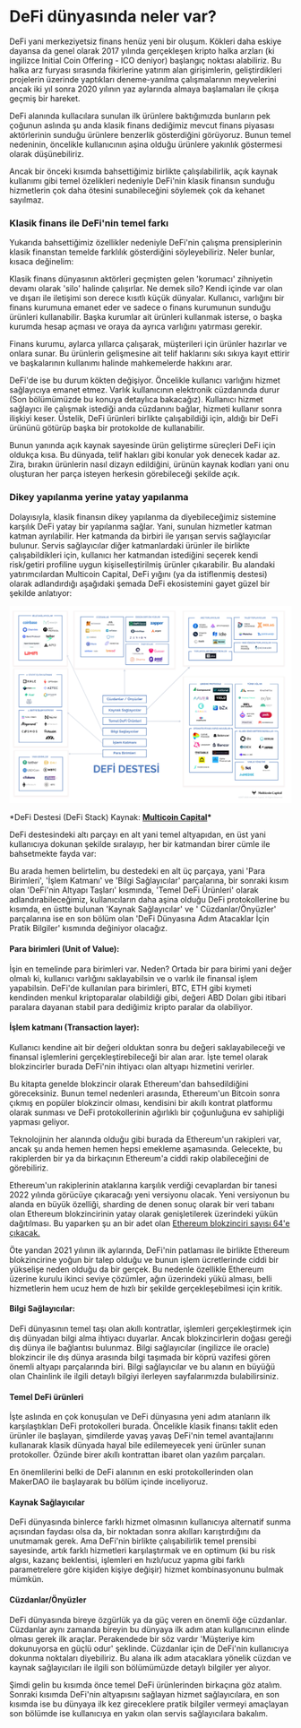 # DeFi dünyasında neler var?

DeFi yani merkeziyetsiz finans henüz yeni bir oluşum. Kökleri daha eskiye dayansa da genel olarak 2017 yılında gerçekleşen kripto halka arzları \(ki ingilizce Initial Coin Offering - ICO deniyor\) başlangıç noktası alabiliriz.  Bu halka arz furyası sırasında fikirlerine yatırım alan girişimlerin, geliştirdikleri projelerin üzerinde yaptıkları deneme-yanılma çalışmalarının meyvelerini ancak iki yıl sonra 2020 yılının yaz aylarında almaya başlamaları ile çıkışa geçmiş bir hareket. 

DeFi alanında kullacılara sunulan ilk ürünlere baktığımızda bunların pek çoğunun aslında şu anda klasik finans dediğimiz mevcut finans piyasası aktörlerinin sunduğu ürünlere benzerlik gösterdiğini görüyoruz. Bunun temel nedeninin, öncelikle kullanıcının aşina olduğu ürünlere yakınlık göstermesi olarak düşünebiliriz. 

Ancak bir önceki kısımda bahsettiğimiz birlikte çalışılabilirlik, açık kaynak kullanımı gibi temel özelikleri nedeniyle DeFi'nin klasik finansın sunduğu hizmetlerin çok daha ötesini sunabileceğini söylemek çok da kehanet sayılmaz. 

### Klasik finans ile DeFi'nin temel farkı

Yukarıda bahsettiğimiz özellikler nedeniyle DeFi'nin çalışma prensiplerinin klasik finanstan temelde farklılık gösterdiğini söyleyebiliriz. Neler bunlar, kısaca değinelim: 

Klasik finans dünyasının aktörleri geçmişten gelen 'korumacı' zihniyetin devamı olarak 'silo' halinde çalışırlar.  Ne demek silo? Kendi içinde var olan ve dışarı ile iletişimi son derece kısıtlı küçük dünyalar. Kullanıcı, varlığını bir finans kurumuna emanet eder ve sadece o finans kurumunun sunduğu ürünleri kullanabilir. Başka kurumlar ait ürünleri kullanmak isterse, o başka kurumda hesap açması ve oraya da ayrıca varlığını yatırması gerekir. 

Finans kurumu, aylarca yıllarca çalışarak, müşterileri için ürünler hazırlar ve onlara sunar. Bu ürünlerin gelişmesine ait telif haklarını sıkı sıkıya kayıt ettirir ve başkalarının kullanımı halinde mahkemelerde hakkını arar.  

DeFi'de ise bu durum kökten değişiyor. Öncelikle kullanıcı varlığını hizmet sağlayıcıya emanet etmez. Varlık kullanıcının elektronik cüzdanında durur \(Son bölümümüzde bu konuya detaylıca bakacağız\). Kullanıcı hizmet sağlayıcı ile çalışmak istediği anda cüzdanını bağlar, hizmeti kullanır sonra ilişkiyi keser. Üstelik, DeFi ürünleri birlikte çalışabildiği için, aldığı bir DeFi ürününü götürüp başka bir protokolde de kullanabilir. 

Bunun yanında açık kaynak sayesinde ürün geliştirme süreçleri DeFi için oldukça kısa. Bu dünyada, telif hakları gibi konular yok denecek kadar az. Zira, bırakın ürünlerin nasıl dizayn edildiğini, ürünün kaynak kodları yani onu oluşturan her parça isteyen herkesin görebileceği şekilde açık. 

### Dikey yapılanma yerine yatay yapılanma

Dolayısıyla, klasik finansın dikey yapılanma da diyebileceğimiz sistemine karşılık DeFi yatay bir yapılanma sağlar. Yani, sunulan hizmetler katman katman ayrılabilir. Her katmanda da birbiri ile yarışan servis sağlayıcılar bulunur. Servis sağlayıcılar diğer katmanlardaki ürünler ile birlikte çalışabildikleri için, kullanıcı her katmandan istediğini seçerek kendi risk/getiri profiline uygun kişiselleştirilmiş ürünler çıkarabilir. Bu alandaki yatırımcılardan Multicoin Capital, DeFi yığını \(ya da istiflenmiş destesi\) olarak adlandırdığı aşağıdaki şemada DeFi ekosistemini gayet güzel bir şekilde anlatıyor:  

![](../.gitbook/assets/defi_stack.jpg)

\*DeFi Destesi \(DeFi Stack\) Kaynak: [**Multicoin Capital**](https://multicoin.capital/2020/11/24/the-defi-stack/)**\***

DeFi destesindeki altı parçayı en alt yani temel altyapıdan, en üst yani kullanıcıya dokunan şekilde sıralayıp, her bir katmandan birer cümle ile bahsetmekte fayda var: 

Bu arada hemen belirtelim, bu destedeki en alt üç parçaya, yani 'Para Birimleri', 'İşlem Katmanı' ve 'Bilgi Sağlayıcılar' parçalarına, bir sonraki kısım olan 'DeFi'nin Altyapı Taşları' kısmında, 'Temel DeFi Ürünleri' olarak adlandırabileceğimiz, kullanıcıların daha aşina olduğu DeFi protokollerine bu kısımda, en üstte bulunan 'Kaynak Sağlayıcılar' ve ' Cüzdanlar/Önyüzler' parçalarına ise en son bölüm olan 'DeFi Dünyasına Adım Atacaklar İçin Pratik Bilgiler' kısmında değiniyor olacağız. 

#### Para birimleri \(Unit of Value\):

İşin en temelinde para birimleri var. Neden? Ortada bir para birimi yani değer olmalı ki, kullanıcı varlığını saklayabilsin ve o varlık ile finansal işlem yapabilsin. DeFi'de kullanılan para birimleri, BTC, ETH gibi kıymeti kendinden menkul kriptoparalar olabildiği gibi, değeri ABD Doları gibi itibari paralara dayanan stabil para dediğimiz kripto paralar da olabiliyor. 

#### İşlem katmanı \(Transaction layer\): 

Kullanıcı kendine ait bir değeri olduktan sonra bu değeri saklayabileceği ve finansal işlemlerini gerçekleştirebileceği bir alan arar. İşte temel olarak blokzincirler burada DeFi'nin ihtiyacı olan altyapı hizmetini verirler. 

Bu kitapta genelde blokzincir olarak Ethereum'dan bahsedildiğini göreceksiniz.  Bunun temel nedenleri arasında, Ethereum'un Bitcoin sonra çıkmış en popüler blokzincir olması, kendisini bir akıllı kontrat platformu olarak sunması ve DeFi protokollerinin ağırlıklı bir çoğunluğuna ev sahipliği yapması geliyor. 

Teknolojinin her alanında olduğu gibi burada da Ethereum'un rakipleri var, ancak şu anda hemen hemen hepsi emekleme aşamasında. Gelecekte, bu rakiplerden bir ya da birkaçının Ethereum'a ciddi rakip olabileceğini de görebiliriz. 

Ethereum'un rakiplerinin ataklarına karşılık verdiği cevaplardan bir tanesi 2022 yılında görücüye çıkaracağı yeni versiyonu olacak. Yeni versiyonun bu alanda en büyük özelliği, sharding de denen sonuç olarak bir veri tabanı olan Ethereum blokzincirinin yatay olarak genişletilerek üzerindeki yükün dağıtılması. Bu yaparken şu an bir adet olan [Ethereum blokzinciri sayısı 64'e çıkacak.](https://ethereum.org/en/eth2/shard-chains/) 

Öte yandan 2021 yılının ilk aylarında, DeFi'nin patlaması ile birlikte Ethereum blokzincirine yoğun bir talep olduğu ve bunun işlem ücretlerinde ciddi bir yükselişe neden olduğu da bir gerçek. Bu nedenle özellikle Ethereum üzerine kurulu ikinci seviye çözümler, ağın üzerindeki yükü alması, belli hizmetlerin hem ucuz hem de hızlı bir şekilde gerçekleşebilmesi için kritik. 

#### Bilgi Sağlayıcılar:

DeFi dünyasının temel taşı olan akıllı kontratlar, işlemleri gerçekleştirmek için dış dünyadan bilgi alma ihtiyacı duyarlar. Ancak blokzincirlerin doğası gereği dış dünya ile bağlantısı bulunmaz. Bilgi sağlayıcılar \(ingilizce ile oracle\)  blokzincir ile dış dünya arasında bilgi taşımada bir köprü vazifesi gören önemli  altyapı parçalarında biri. Bilgi sağlayıcılar ve bu alanın en büyüğü olan Chainlink ile ilgili detaylı bilgiyi ilerleyen sayfalarımızda bulabilirsiniz. 

#### Temel DeFi ürünleri

İşte aslında en çok konuşulan ve DeFi dünyasına yeni adım atanların ilk karşılaştıkları DeFi protokolleri burada. Öncelikle klasik finansı taklit eden ürünler ile başlayan, şimdilerde yavaş yavaş DeFi'nin temel avantajlarını kullanarak klasik dünyada hayal bile edilemeyecek yeni ürünler sunan protokoller. Özünde birer akıllı kontrattan ibaret olan yazılım parçaları. 

En önemlilerini belki de DeFi alanının en eski protokollerinden olan MakerDAO ile başlayarak bu bölüm içinde inceliyoruz. 

#### Kaynak Sağlayıcılar

DeFi dünyasında binlerce farklı hizmet olmasının kullanıcıya alternatif sunma açısından faydası olsa da, bir noktadan sonra akılları karıştırdığını da unutmamak gerek. Ama DeFi'nin birlikte çalışabilirlik temel prensibi sayesinde, artık farklı hizmetleri karşılaştırmak ve en optimum \(ki bu risk algısı, kazanç beklentisi,  işlemleri en hızlı/ucuz yapma gibi farklı parametrelere göre kişiden kişiye değişir\) hizmet kombinasyonunu bulmak mümkün. 

#### Cüzdanlar/Önyüzler

DeFi dünyasında bireye özgürlük ya da güç veren en önemli öğe cüzdanlar. Cüzdanlar aynı zamanda bireyin bu dünyaya ilk adım atan kullanıcının elinde olması gerek ilk araçlar. Perakendede bir söz vardır 'Müşteriye kim dokunuyorsa en güçlü odur' şeklinde. Cüzdanlar için de DeFi'nin kullanıcıya dokunma noktaları diyebiliriz. Bu alana ilk adım atacaklara yönelik cüzdan ve kaynak sağlayıcıları ile ilgili son bölümümüzde detaylı bilgiler yer alıyor. 

Şimdi gelin bu kısımda önce temel DeFi ürünlerinden birkaçına göz atalım. Sonraki kısımda DeFi'nin altyapısını sağlayan hizmet sağlayıcılara, en son kısımda ise bu dünyaya ilk kez gireceklere pratik bilgiler vermeyi amaçlayan son bölümde ise kullanıcıya en yakın olan servis sağlayıcılara bakalım. 

